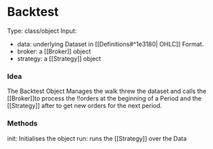 # Backtest

Type: class/object
Input:
- data: underlying Dataset in  [[Definitions#^1e3180| OHLC]]  Format.
- broker: a [[Broker]] object
- strategy: a [[Strategy]] object


### Idea

The Backtest Object Manages the walk threw the dataset and calls the [[Broker]]to process the !!orders at the beginning of a Period and the [[Strategy]] after to get new orders for the next period.

### Methods

init: Initialises the object
run: runs the [[Strategy]] over the Data





